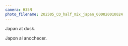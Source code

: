 ```yaml
---
camera: H35N
photo_filename: 202505_CO_half_mix_japan_000020010024
---
```


Japan at dusk.

Japon al anochecer.

